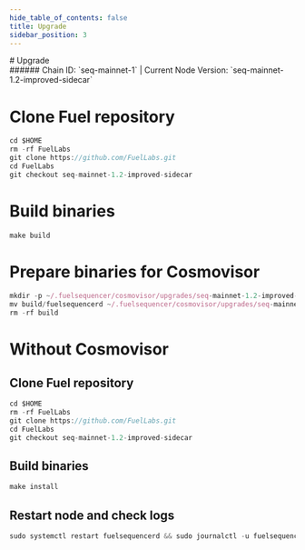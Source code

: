 ```yaml
---
hide_table_of_contents: false
title: Upgrade
sidebar_position: 3
---
```


<div class="h1-with-icon icon-fuel">
# Upgrade
</div>
###### Chain ID: `seq-mainnet-1` | Current Node Version: `seq-mainnet-1.2-improved-sidecar`


# Clone Fuel repository
```js
cd $HOME
rm -rf FuelLabs
git clone https://github.com/FuelLabs.git
cd FuelLabs
git checkout seq-mainnet-1.2-improved-sidecar
 ```

# Build binaries
```js
make build
 ```

# Prepare binaries for Cosmovisor
```js
mkdir -p ~/.fuelsequencer/cosmovisor/upgrades/seq-mainnet-1.2-improved-sidecar/bin
mv build/fuelsequencerd ~/.fuelsequencer/cosmovisor/upgrades/seq-mainnet-1.2-improved-sidecar/bin/
rm -rf build
```

# Without Cosmovisor
## Clone Fuel repository
```js
cd $HOME
rm -rf FuelLabs
git clone https://github.com/FuelLabs.git
cd FuelLabs
git checkout seq-mainnet-1.2-improved-sidecar
 ```

## Build binaries
```js
make install
 ```

## Restart node and check logs
```js
sudo systemctl restart fuelsequencerd && sudo journalctl -u fuelsequencerd -f --no-hostname -o cat
```